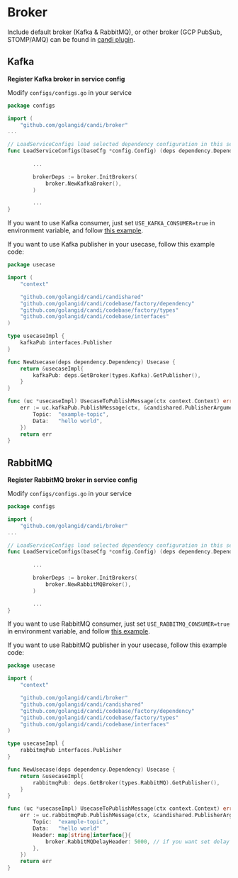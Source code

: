 # Broker

Include default broker (Kafka & RabbitMQ), or other broker (GCP PubSub, STOMP/AMQ) can be found in [candi plugin](https://github.com/agungdwiprasetyo/candi-plugin).

## Kafka

**Register Kafka broker in service config**

Modify `configs/configs.go` in your service

```go
package configs

import (
	"github.com/golangid/candi/broker"
...

// LoadServiceConfigs load selected dependency configuration in this service
func LoadServiceConfigs(baseCfg *config.Config) (deps dependency.Dependency) {
	
		...

		brokerDeps := broker.InitBrokers(
			broker.NewKafkaBroker(),
		)

		... 
}
```

If you want to use Kafka consumer, just set `USE_KAFKA_CONSUMER=true` in environment variable, and follow [this example](https://github.com/agungdwiprasetyo/candi/tree/master/codebase/app/kafka_worker).

If you want to use Kafka publisher in your usecase, follow this example code:

```go
package usecase

import (
	"context"

	"github.com/golangid/candi/candishared"
	"github.com/golangid/candi/codebase/factory/dependency"
	"github.com/golangid/candi/codebase/factory/types"
	"github.com/golangid/candi/codebase/interfaces"
)

type usecaseImpl {
	kafkaPub interfaces.Publisher
}

func NewUsecase(deps dependency.Dependency) Usecase {
	return &usecaseImpl{
		kafkaPub: deps.GetBroker(types.Kafka).GetPublisher(),
	}
}

func (uc *usecaseImpl) UsecaseToPublishMessage(ctx context.Context) error {
	err := uc.kafkaPub.PublishMessage(ctx, &candishared.PublisherArgument{
		Topic:  "example-topic",
		Data:   "hello world",
	})
	return err
}
```

## RabbitMQ

**Register RabbitMQ broker in service config**

Modify `configs/configs.go` in your service

```go
package configs

import (
	"github.com/golangid/candi/broker"
...

// LoadServiceConfigs load selected dependency configuration in this service
func LoadServiceConfigs(baseCfg *config.Config) (deps dependency.Dependency) {
	
		...

		brokerDeps := broker.InitBrokers(
			broker.NewRabbitMQBroker(),
		)

		... 
}
```

If you want to use RabbitMQ consumer, just set `USE_RABBITMQ_CONSUMER=true` in environment variable, and follow [this example](https://github.com/agungdwiprasetyo/candi/tree/master/codebase/app/rabbitmq_worker).

If you want to use RabbitMQ publisher in your usecase, follow this example code:

```go
package usecase

import (
	"context"

	"github.com/golangid/candi/broker"
	"github.com/golangid/candi/candishared"
	"github.com/golangid/candi/codebase/factory/dependency"
	"github.com/golangid/candi/codebase/factory/types"
	"github.com/golangid/candi/codebase/interfaces"
)

type usecaseImpl {
	rabbitmqPub interfaces.Publisher
}

func NewUsecase(deps dependency.Dependency) Usecase {
	return &usecaseImpl{
		rabbitmqPub: deps.GetBroker(types.RabbitMQ).GetPublisher(),
	}
}

func (uc *usecaseImpl) UsecaseToPublishMessage(ctx context.Context) error {
	err := uc.rabbitmqPub.PublishMessage(ctx, &candishared.PublisherArgument{
		Topic:  "example-topic",
		Data:   "hello world"
		Header: map[string]interface{}{
			broker.RabbitMQDelayHeader: 5000, // if you want set delay consume your message by active consumer for 5 seconds
		},
	})
	return err
}
```
